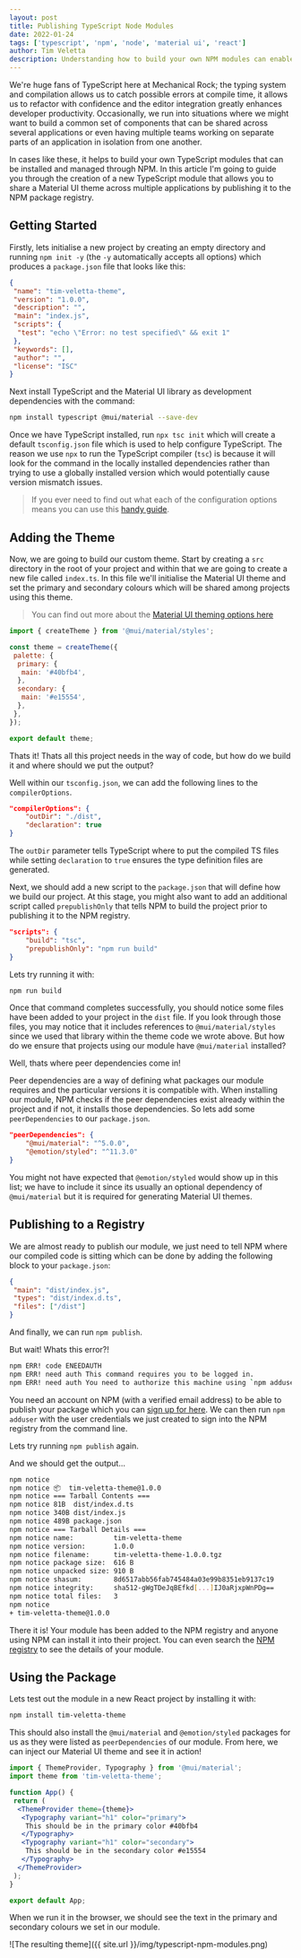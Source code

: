 ```yaml
---
layout: post
title: Publishing TypeScript Node Modules
date: 2022-01-24
tags: ['typescript', 'npm', 'node', 'material ui', 'react']
author: Tim Veletta
description: Understanding how to build your own NPM modules can enable your development teams to share common pieces of code across multiple applications which can accelerate delivery speed. Lets look at building your own modules with TypeScript and publishing them to the NPM registry.
---
```


We're huge fans of TypeScript here at Mechanical Rock; the typing system and compilation allows us to catch possible errors at compile time, it allows us to refactor with confidence and the editor integration greatly enhances developer productivity. Occasionally, we run into situations where we might want to build a common set of components that can be shared across several applications or even having multiple teams working on separate parts of an application in isolation from one another.

In cases like these, it helps to build your own TypeScript modules that can be installed and managed through NPM. In this article I'm going to guide you through the creation of a new TypeScript module that allows you to share a Material UI theme across multiple applications by publishing it to the NPM package registry.

## Getting Started

Firstly, lets initialise a new project by creating an empty directory and running `npm init -y` (the `-y` automatically accepts all options) which produces a `package.json` file that looks like this:

```json
{
 "name": "tim-veletta-theme",
 "version": "1.0.0",
 "description": "",
 "main": "index.js",
 "scripts": {
  "test": "echo \"Error: no test specified\" && exit 1"
 },
 "keywords": [],
 "author": "",
 "license": "ISC"
}
```

Next install TypeScript and the Material UI library as development dependencies with the command:

```sh
npm install typescript @mui/material --save-dev
```

Once we have TypeScript installed, run `npx tsc init` which will create a default `tsconfig.json` file which is used to help configure TypeScript. The reason we use `npx` to run the TypeScript compiler (`tsc`) is because it will look for the command in the locally installed dependencies rather than trying to use a globally installed version which would potentially cause version mismatch issues.

> If you ever need to find out what each of the configuration options means you can use this [handy guide](https://www.typescriptlang.org/tsconfig).

## Adding the Theme

Now, we are going to build our custom theme. Start by creating a `src` directory in the root of your project and within that we are going to create a new file called `index.ts`. In this file we'll initialise the Material UI theme and set the primary and secondary colours which will be shared among projects using this theme.

> You can find out more about the [Material UI theming options here](https://mui.com/customization/theming/)

```js
import { createTheme } from '@mui/material/styles';

const theme = createTheme({
 palette: {
  primary: {
   main: '#40bfb4',
  },
  secondary: {
   main: '#e15554',
  },
 },
});

export default theme;
```

Thats it! Thats all this project needs in the way of code, but how do we build it and where should we put the output?

Well within our `tsconfig.json`, we can add the following lines to the `compilerOptions`.

```json
"compilerOptions": {
    "outDir": "./dist",
    "declaration": true
}
```

The `outDir` parameter tells TypeScript where to put the compiled TS files while setting `declaration` to `true` ensures the type definition files are generated.

Next, we should add a new script to the `package.json` that will define how we build our project. At this stage, you might also want to add an additional script called `prepublishOnly` that tells NPM to build the project prior to publishing it to the NPM registry.

```json
"scripts": {
    "build": "tsc",
    "prepublishOnly": "npm run build"
}
```

Lets try running it with:

```sh
npm run build
```

Once that command completes successfully, you should notice some files have been added to your project in the `dist` file. If you look through those files, you may notice that it includes references to `@mui/material/styles` since we used that library within the theme code we wrote above. But how do we ensure that projects using our module have `@mui/material` installed?

Well, thats where peer dependencies come in!

Peer dependencies are a way of defining what packages our module requires and the particular versions it is compatible with. When installing our module, NPM checks if the peer dependencies exist already within the project and if not, it installs those dependencies. So lets add some `peerDependencies` to our `package.json`.

```json
"peerDependencies": {
    "@mui/material": "^5.0.0",
    "@emotion/styled": "^11.3.0"
}
```

You might not have expected that `@emotion/styled` would show up in this list; we have to include it since its usually an optional dependency of `@mui/material` but it is required for generating Material UI themes.

## Publishing to a Registry

We are almost ready to publish our module, we just need to tell NPM where our compiled code is sitting which can be done by adding the following block to your `package.json`:

```json
{
 "main": "dist/index.js",
 "types": "dist/index.d.ts",
 "files": ["/dist"]
}
```

And finally, we can run `npm publish`.

But wait! Whats this error?!

```sh
npm ERR! code ENEEDAUTH
npm ERR! need auth This command requires you to be logged in.
npm ERR! need auth You need to authorize this machine using `npm adduser`
```

You need an account on NPM (with a verified email address) to be able to publish your package which you can [sign up for here](https://www.npmjs.com/signup). We can then run `npm adduser` with the user credentials we just created to sign into the NPM registry from the command line.

Lets try running `npm publish` again.

And we should get the output...

```sh
npm notice
npm notice 📦  tim-veletta-theme@1.0.0
npm notice === Tarball Contents ===
npm notice 81B  dist/index.d.ts
npm notice 340B dist/index.js
npm notice 489B package.json
npm notice === Tarball Details ===
npm notice name:          tim-veletta-theme
npm notice version:       1.0.0
npm notice filename:      tim-veletta-theme-1.0.0.tgz
npm notice package size:  616 B
npm notice unpacked size: 910 B
npm notice shasum:        8d6517abb56fab745484a03e99b8351eb9137c19
npm notice integrity:     sha512-gWgTDeJqBEfkd[...]IJ0aRjxpWnPDg==
npm notice total files:   3
npm notice
+ tim-veletta-theme@1.0.0
```

There it is! Your module has been added to the NPM registry and anyone using NPM can install it into their project. You can even search the [NPM registry](https://www.npmjs.com/) to see the details of your module.

## Using the Package

Lets test out the module in a new React project by installing it with:

```sh
npm install tim-veletta-theme
```

This should also install the `@mui/material` and `@emotion/styled` packages for us as they were listed as `peerDependencies` of our module. From here, we can inject our Material UI theme and see it in action!

```jsx
import { ThemeProvider, Typography } from '@mui/material';
import theme from 'tim-veletta-theme';

function App() {
 return (
  <ThemeProvider theme={theme}>
   <Typography variant="h1" color="primary">
    This should be in the primary color #40bfb4
   </Typography>
   <Typography variant="h1" color="secondary">
    This should be in the secondary color #e15554
   </Typography>
  </ThemeProvider>
 );
}

export default App;
```

When we run it in the browser, we should see the text in the primary and secondary colours we set in our module.

![The resulting theme]({{ site.url }}/img/typescript-npm-modules.png)
